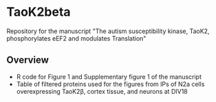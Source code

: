 # TaoK2beta
Repository for the manuscript
"The autism susceptibility kinase, TaoK2, phosphorylates eEF2 and modulates Translation"


## Overview
- R code for Figure 1 and Supplementary figure 1 of the manuscript
- Table of filtered proteins used for the figures from IPs of N2a cells overexpressing TaoK2β, cortex tissue, and neurons at DIV18
